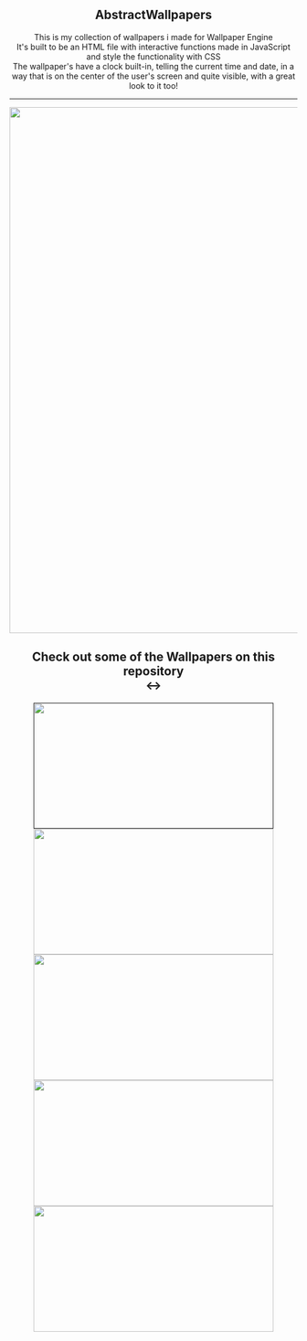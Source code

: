 

<h2 align="center"> AbstractWallpapers </h2>

<p align="center">This is my collection of wallpapers i made for Wallpaper Engine <br>
It's built to be an HTML file with interactive functions made in JavaScript and style the functionality with CSS <br>
The wallpaper's have a clock built-in, telling the current time and date, in a way that is on the center of the user's screen and quite visible, with a great look to it too! <hr></h4>


<div align="center">
<img src="https://i.imgur.com/jZbMI4l.png" width="920" heigth="640"/>
</div>


<div align="center">
<h2> Check out some of the Wallpapers on this repository<br> <-> </h2>
</div>
  

<div align="center">
  <a href=""><img src="https://i.imgur.com/sRWKEnO.png" width="420px" height="220px"/></a>
  <a href="https://github.com/GabrielTheophilo/AbstractWallpapers/tree/main/SquareNix"><img src="https://i.imgur.com/Rnc7SU1.png" width="420" height="220"/></a>
  <a href="https://github.com/GabrielTheophilo/AbstractWallpapers/tree/main/Neo-ArrowHead"><img src="https://i.imgur.com/qPv89oC.png" width="420" height="220"/></a>
  <a href="https://github.com/GabrielTheophilo/AbstractWallpapers/tree/main/ArrowHead"><img src="https://i.imgur.com/E4a1DrA.png" width="420" height="220"/></a>
  <a href="https://github.com/GabrielTheophilo/AbstractWallpapers/tree/main/Neo-Abstract"><img src="https://i.imgur.com/PVNFcdg.png" width="420" height="220"/></a>
  
</div>


